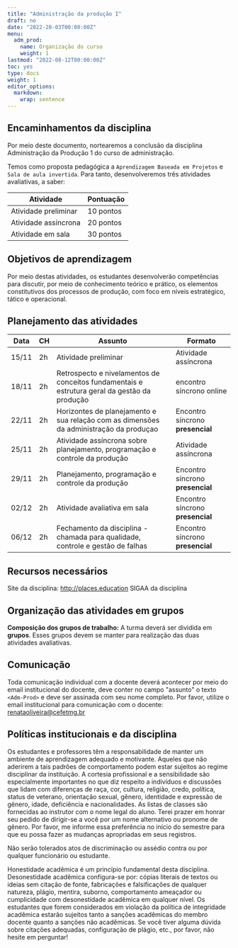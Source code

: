 ```yaml
---
title: "Administração da produção I"
draft: no
date: "2022-28-03T00:00:00Z"
menu:
  adm_prod:
    name: Organização do curso
    weight: 1
lastmod: "2022-08-12T00:00:00Z"
toc: yes
type: docs
weight: 1
editor_options:
  markdown:
    wrap: sentence
---
```


## Encaminhamentos da disciplina

Por meio deste documento, nortearemos a conclusão da disciplina Administração da Produção 1 do curso de administração. 

Temos como proposta pedagógica a `Aprendizagem Baseada em Projetos` e `Sala de aula invertida`. Para tanto, desenvolveremos três atividades avaliativas, a saber:

 Atividade | Pontuação
 ----------|----------
 Atividade preliminar | 10 pontos
 Atividade assíncrona | 20 pontos
 Atividade em sala | 30 pontos


## Objetivos de aprendizagem

Por meio destas atividades, os estudantes desenvolverão competências para discutir, por meio de conhecimento teórico e prático, os elementos constitutivos dos processos de produção, com foco em níveis estratégico, tático e operacional. 


## Planejamento das atividades

| **Data**           | **CH** | **Assunto** | **Formato**|
|----------|--------|-------------|------|
| 15/11 | 2h | Atividade preliminar | Atividade assíncrona
| 18/11              |2h|Retrospecto e nivelamentos de conceitos fundamentais e estrutura geral da gestão da produção | encontro síncrono online
| 22/11              |2h|Horizontes de planejamento e sua relação com as dimensões da administração da produçao | Encontro síncrono **presencial**
| 25/11              |2h|Atividade assíncrona sobre planejamento, programação e controle da produção | Atividade assíncrona
| 29/11              |2h|Planejamento, programação e controle da produção | Encontro síncrono **presencial**
| 02/12              |2h| Atividade avaliativa em sala | Encontro síncrono **presencial** 
| 06/12              |2h|Fechamento da disciplina - chamada para qualidade, controle e gestão de falhas | Encontro síncrono **presencial**

## Recursos necessários

Site da disciplina: http://places.education
SIGAA da disciplina

## Organização das atividades em grupos

**Composição dos grupos de trabalho:** A turma deverá ser dividida em **grupos**. Esses grupos devem se manter para realização das duas atividades avaliativas. 

## Comunicação

Toda comunicação individual com a docente deverá acontecer por meio do email institucional do docente, deve conter no campo "assunto" o texto `<Adm-Prod>` e deve ser assinada com seu nome completo. Por favor, utilize o email institucional para comunicação com o docente: <renataoliveira@cefetmg.br>

## Políticas institucionais e da disciplina

Os estudantes e professores têm a responsabilidade de manter um ambiente de aprendizagem adequado e motivante. Aqueles que não aderirem a tais padrões de comportamento podem estar sujeitos ao regime disciplinar da instituição. A cortesia profissional e a sensibilidade são especialmente importantes no que diz respeito a indivíduos e discussões que lidam com diferenças de raça, cor, cultura, religião, credo, política, status de veterano, orientação sexual, gênero, identidade e expressão de gênero, idade, deficiência e nacionalidades. As listas de classes são fornecidas ao instrutor com o nome legal do aluno. Terei prazer em honrar seu pedido de dirigir-se a você por um nome alternativo ou pronome de gênero. Por favor, me informe essa preferência no início do semestre para que eu possa fazer as mudanças apropriadas em seus registros.

Não serão tolerados atos de discriminação ou assédio contra ou por qualquer funcionário ou estudante.

Honestidade acadêmica é um princípio fundamental desta disciplina. Desonestidade acadêmica configura-se por: cópias literais de textos ou ideias sem citação de fonte, fabricações e falsificações de qualquer natureza, plágio, mentira, suborno, comportamento ameaçador ou cumplicidade com desonestidade acadêmica em qualquer nível. Os estudantes que forem considerados em violação da política de integridade acadêmica estarão sujeitos tanto a sanções acadêmicas do membro docente quanto a sanções não acadêmicas. Se você tiver alguma dúvida sobre citações adequadas, configuração de plágio, etc., por favor, não hesite em perguntar!


